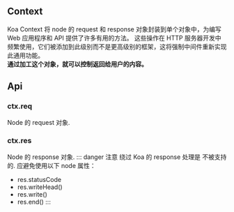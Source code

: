 ## Context 
Koa Context 将 node 的 request 和 response 对象封装到单个对象中，为编写 Web 应用程序和 API 提供了许多有用的方法。 这些操作在 HTTP 服务器开发中频繁使用，它们被添加到此级别而不是更高级别的框架，这将强制中间件重新实现此通用功能。  
**通过加工这个对象，就可以控制返回给用户的内容。**

## Api
### ctx.req
Node 的 request 对象.
### ctx.res
Node 的 response 对象.
::: danger 注意
绕过 Koa 的 response 处理是 不被支持的. 应避免使用以下 node 属性：
- res.statusCode
- res.writeHead()
- res.write()
- res.end()
:::